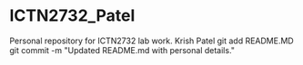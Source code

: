 # ICTN2732_Patel
Personal repository for ICTN2732 lab work.
  Krish Patel
  git add README.MD
  git commit -m "Updated README.md with personal details."
